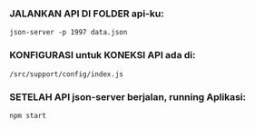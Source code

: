 ### JALANKAN API DI FOLDER api-ku: 
`json-server -p 1997 data.json`

### KONFIGURASI untuk KONEKSI API ada di: 
`/src/support/config/index.js`

### SETELAH API json-server berjalan, running Aplikasi:
`npm start`
